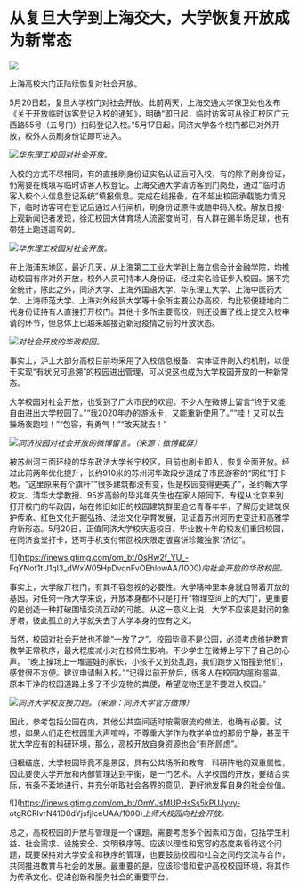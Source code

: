 # 从复旦大学到上海交大，大学恢复开放成为新常态

![](https://inews.gtimg.com/om_bt/Oy9QIROvm9wwwKgTSdvd0QWa916h9BFLzbuapgkb__kKIAA/1000)

上海高校大门正陆续恢复对社会开放。

5月20日起，复旦大学校门对社会开放。此前两天，上海交通大学保卫处也发布《关于开放临时访客登记入校的通知》，明确“即日起，临时访客可从徐汇校区广元西路55号（五号门）扫码登记入校。”5月17日起，同济大学各个校门都已对外开放，校外人员刷身份证即可进入。

![](https://inews.gtimg.com/om_bt/OspqWlUQPZfCijM3aqKNsZsjV4EmDzwTFkmwCqhX_C5msAA/1000)_华东理工校园对社会开放。_

入校的方式不尽相同，有的直接刷身份证实名认证后可入校，有的除了刷身份证，仍需要在线填写临时访客入校登记。上海交通大学请访客到门岗处，通过“临时访客入校个人信息登记系统”填报信息。完成在线报备，在不超出校园承载能力情况下，临时访客可在登记后通过人行闸机，刷身份证原件或随申码入校。解放日报·上观新闻记者发现，徐汇校园大体育场人流密度尚可，有人群在踢半场足球，也有带娃上跑道遛弯的。

![](https://inews.gtimg.com/om_bt/OWWzBMtOm4MhaTm4cW7wkbnP6VbbnbvCJCVdWPmLVuMKgAA/1000)_华东理工校园对社会开放。_

在上海浦东地区，最近几天，从上海第二工业大学到上海立信会计金融学院，均推动校园有序对外开放，校外人员可持本人身份证，经过实名验证步入校园。据不完全统计，除此之外，同济大学、上海外国语大学、华东理工大学、上海中医药大学、上海师范大学、上海对外经贸大学等十余所主要公办高校，均比较便捷地向二代身份证持有人直接打开校门。其他十多所主要高校，则还设置了线上提交入校申请的环节，但总体上已越来越接近新冠疫情之前的开放状态。

![](https://inews.gtimg.com/om_bt/O_CHah70RE8cqgTmNv9hXlzp2jSa4PIBqIOcgXGINd9M8AA/1000)_对社会开放的华政校园。_

事实上，沪上大部分高校目前均采用了入校信息报备、实体证件刷入的机制，以便于实现“有状况可追溯”的校园进出管理，可以说这也成为大学校园开放的一种新常态。

大学校园对社会开放，也受到了广大市民的欢迎。不少人在微博上留言“终于又能自由进出大学校园了。”“我2020年办的游泳卡，又能重新使用了。”“哇！又可以去操场夜跑啦！”“包容，有勇气！”“改天就去！”

![](https://inews.gtimg.com/om_bt/OLIiiSJ4m3VLoAB5wwD6d4SAp2_nRSMs0SNY07B3RwxI0AA/1000)_同济校园对社会开放的微博留言。（来源：微博截屏）_

被苏州河三面环绕的华东政法大学长宁校区，目前也刷卡即入，恢复全面开放。经过此前两年优化提升，长约910米的苏州河华政段步道成了市民游客的“网红”打卡地。“这里原来有个旗杆”“很多建筑都没有变，但是校园变得更美了”，圣约翰大学校友、清华大学教授、95岁高龄的毕兆年先生也在家人陪同下，专程从北京来到打开校门的华政园，站在修旧如旧的校园建筑群里追忆青春年华，了解历史建筑保护传承、红色文化开掘弘扬、法治文化孕育发展，见证着苏州河历史变迁和高雅学府新形态。5月20日，正值同济大学校庆返校日，毕业数十年的校友们重回校园，在同济食堂打卡，还可手机支付带回校庆限定版喜饼珍藏独家“济忆”。

![](https://inews.gtimg.com/om_bt/OsHw2f_YU_-
FqYNof1tU1qI3_dWxW05HpDvqnFvOEhlowAA/1000)_向社会开放的华政校园。_

事实上，大学敞开校门，有其不容忽视的必要性。大学精神里本身就自带着开放的基因。对任何一所大学来说，开放本身都不只是打开“物理空间上的大门”，更重要的是创造一种打破围墙交流互动的可能。从这一意义上说，大学不应该是封闭的象牙塔，彼此孤立的大学就失去了大学本身的应有之义。

当然，校园对社会开放也不能“一放了之”。校园毕竟不是公园，必须考虑维护教育教学正常秩序，最大程度减小对在校师生影响。不少学生在微博上写下了自己的心声。
“晚上操场上一堆遛娃的家长，小孩子又到处乱跑，我们跑步又怕撞到他们，感觉很不方便。建议申请制入校。”“记得以前开放后，很多人在校园内遛狗遛猫，原本干净的校园道路上多了不少宠物的粪便，希望宠物还是不要进入校园。”

![](https://inews.gtimg.com/om_bt/O9hzstOtmb5oPQLUVEQvngbuunERgFZpp39oij_B1Zf3IAA/1000)_同济大学校友接力跑。（来源：同济大学官方微博）_

因此，参考包括公园在内，其他公共空间适时按需限流的做法，也确有必要。试想，如果人们走在校园里大声喧哗，不尊重大学作为教学单位的那份宁静，甚至干扰大学应有的科研环境，那么，高校开放自身资源也会“有所顾虑”。

归根结底，大学校园毕竟不是景区，具有公共场所和教育、科研阵地的双重属性，因此要使大学开放和内部管理达到平衡，是一门艺术。大学校园的开放，要结合实际，有条不紊地进行，并充分听取社会各界的意见，更好地发挥自身的社会价值。

![](https://inews.gtimg.com/om_bt/OmYJsMUPHsSs5kPUJyvy-
otgRCRlvrN41D0dYjsfjIceUAA/1000)_上师大校园向社会开放。_

总之，高校校园的开放与管理是一个课题，需要考虑多个因素和方面，包括学生利益、社会需求、设施安全、文明秩序等。应该以理性和宽容的态度来看待这个问题，既要保持对大学安全和秩序的管理，也要鼓励校园和社会之间的交流与合作，共同推进教育与社会的发展。最重要的是，应该珍惜和爱护高校校园环境，将其作为传承文化、促进创新和服务社会的重要平台。

